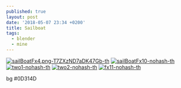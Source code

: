 ```yaml
---
published: true
layout: post
date: '2018-05-07 23:34 +0200'
title: Sailboat
tags:
  - blender
  - mine
---
```

[![sailBoatFx4.png-T7ZXzND7aDK47Gb-th](https://images.weserv.nl/?url=https://i.imgur.com/IkdCgsg.png)](https://images.weserv.nl/?url=https://i.imgur.com/o0MEl98.png)
[![sailBoatFx10-nohash-th](https://images.weserv.nl/?url=https://i.imgur.com/bzzwRWQ.png)](https://images.weserv.nl/?url=https://i.imgur.com/SGv2bKk.png)
[![two1-nohash-th](https://images.weserv.nl/?url=https://i.imgur.com/yIoKgMh.png)](https://images.weserv.nl/?url=https://i.imgur.com/OUijww3.png)
[![two2-nohash-th](https://images.weserv.nl/?url=https://i.imgur.com/VnNVAXu.png)](https://images.weserv.nl/?url=https://i.imgur.com/nCiL84w.png)
[![fx11-nohash-th](https://images.weserv.nl/?url=https://i.imgur.com/r1draRO.png)](https://images.weserv.nl/?url=https://i.imgur.com/sg7v7Uv.png)

bg #0D314D
